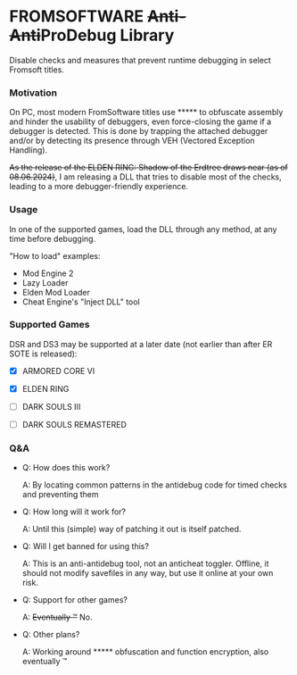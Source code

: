# FROMSOFTWARE ~~Anti-Anti~~ProDebug Library
Disable checks and measures that prevent runtime debugging in select Fromsoft titles.

### Motivation
On PC, most modern FromSoftware titles use \*\*\*\*\* to obfuscate assembly and
hinder the usability of debuggers, even force-closing the game if a debugger is detected.
This is done by trapping the attached debugger and/or by detecting its presence through
VEH (Vectored Exception Handling).

~~As the release of the ELDEN RING: Shadow of the Erdtree draws near (as of 08.06.2024)~~,
I am releasing a DLL that tries to disable most of the checks,
leading to a more debugger-friendly experience.

### Usage
In one of the supported games, load the DLL through any method, at any time before debugging.

"How to load" examples:
- Mod Engine 2
- Lazy Loader
- Elden Mod Loader
- Cheat Engine's "Inject DLL" tool 

### Supported Games
DSR and DS3 may be supported at a later date (not earlier than after ER SOTE is released):

- [x] ARMORED CORE VI
- [x] ELDEN RING
- [ ] DARK SOULS III
- [ ] DARK SOULS REMASTERED


### Q&A
- Q: How does this work?

  A: By locating common patterns in the antidebug code for timed checks and preventing them

- Q: How long will it work for?

  A: Until this (simple) way of patching it out is itself patched.

- Q: Will I get banned for using this?

  A: This is an anti-antidebug tool, not an anticheat toggler. Offline, it should not modify savefiles in any way, but use it online at your own risk.

- Q: Support for other games?

  A: ~~Eventually ™~~ No.

- Q: Other plans?

  A: Working around \*\*\*\*\* obfuscation and function encryption, also eventually ™